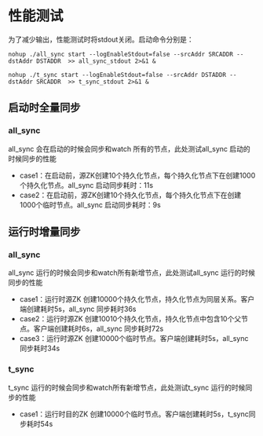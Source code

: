 # 性能测试

为了减少输出，性能测试时将stdout关闭。启动命令分别是：

```
nohup ./all_sync start --logEnableStdout=false --srcAddr SRCADDR --dstAddr DSTADDR  >> all_sync_stdout 2>&1 &

nohup ./t_sync start --logEnableStdout=false --srcAddr DSTADDR --dstAddr SRCADDR  >> t_sync_stdout 2>&1 &
```

## 启动时全量同步

### all_sync

all_sync 会在启动的时候会同步和watch 所有的节点，此处测试all_sync 启动的时候同步的性能

- case1：在启动前，源ZK创建10个持久化节点，每个持久化节点下在创建1000个持久化节点。all_sync 启动同步耗时：11s
- case2：在启动前，源ZK创建10个持久化节点，每个持久化节点下在创建1000个临时节点。all_sync 启动同步耗时：9s

## 运行时增量同步

### all_sync

all_sync 运行的时候会同步和watch所有新增节点，此处测试all_sync 运行的时候同步的性能

- case1：运行时源ZK 创建10000个持久化节点，持久化节点为同层关系。客户端创建耗时5s，all_sync 同步耗时36s
- case2：运行时源ZK 创建10010个持久化节点，持久化节点中包含10个父节点。客户端创建耗时6s，all_sync 同步耗时72s
- case3：运行时源ZK 创建10000个临时节点。客户端创建耗时5s，all_sync 同步耗时34s

### t_sync

t_sync 运行的时候会同步和watch所有新增节点，此处测试t_sync 运行的时候同步的性能

- case1：运行时目的ZK 创建10000个临时节点。客户端创建耗时5s，t_sync同步耗时54s
